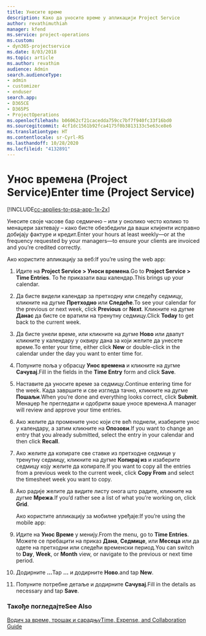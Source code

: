 ```yaml
---
title: Унесите време
description: Како да уносите време у апликацији Project Service
author: revathimuthiah
manager: kfend
ms.service: project-operations
ms.custom:
- dyn365-projectservice
ms.date: 8/03/2018
ms.topic: article
ms.author: revathim
audience: Admin
search.audienceType:
- admin
- customizer
- enduser
search.app:
- D365CE
- D365PS
- ProjectOperations
ms.openlocfilehash: b06062cf21cacedda759cc7bf7f940fc33f16bd0
ms.sourcegitcommit: 4cf1dc1561b92fca4175f0b3813133c5e63ce8e6
ms.translationtype: HT
ms.contentlocale: sr-Cyrl-RS
ms.lasthandoff: 10/28/2020
ms.locfileid: "4132891"
---
```

# <a name="enter-time-project-service"></a><span data-ttu-id="47100-103">Унос времена (Project Service)</span><span class="sxs-lookup"><span data-stu-id="47100-103">Enter time (Project Service)</span></span>

[!INCLUDE[cc-applies-to-psa-app-1x-2x](../includes/cc-applies-to-psa-app-1x-2x.md)]

<span data-ttu-id="47100-104">Унесите своје часове бар седмично – или у онолико често колико то менаџери захтевају – како бисте обезбедили да ваши клијенти исправно добијају фактуре и кредит.</span><span class="sxs-lookup"><span data-stu-id="47100-104">Enter your hours at least weekly—or at the frequency requested by your managers—to ensure your clients are invoiced and you’re credited correctly.</span></span>  
  
 <span data-ttu-id="47100-105">Ако користите апликацију за веб:</span><span class="sxs-lookup"><span data-stu-id="47100-105">If you’re using the web app:</span></span>  
  
1. <span data-ttu-id="47100-106">Идите на **Project Service > Уноси времена**.</span><span class="sxs-lookup"><span data-stu-id="47100-106">Go to **Project Service > Time Entries**.</span></span> <span data-ttu-id="47100-107">То ће приказати ваш календар.</span><span class="sxs-lookup"><span data-stu-id="47100-107">This brings up your calendar.</span></span>  
  
2. <span data-ttu-id="47100-108">Да бисте видели календар за претходну или следећу седмицу, кликните на дугме **Претходно** или **Следеће**.</span><span class="sxs-lookup"><span data-stu-id="47100-108">To see your calendar for the previous or next week, click **Previous** or **Next**.</span></span> <span data-ttu-id="47100-109">Кликните на дугме **Данас** да бисте се вратили на тренутну седмицу.</span><span class="sxs-lookup"><span data-stu-id="47100-109">Click **Today** to get back to the current week.</span></span>  
  
3. <span data-ttu-id="47100-110">Да бисте унели време, или кликните на дугме **Ново** или двапут кликните у календару у оквиру дана за који желите да унесете време.</span><span class="sxs-lookup"><span data-stu-id="47100-110">To enter your time, either click **New** or double-click in the calendar under the day you want to enter time for.</span></span>  
  
4. <span data-ttu-id="47100-111">Попуните поља у обрасцу **Унос времена** и кликните на дугме **Сачувај**.</span><span class="sxs-lookup"><span data-stu-id="47100-111">Fill in the fields in the **Time Entry** form and click **Save**.</span></span>  
  
5. <span data-ttu-id="47100-112">Наставите да уносите време за седмицу.</span><span class="sxs-lookup"><span data-stu-id="47100-112">Continue entering time for the week.</span></span> <span data-ttu-id="47100-113">Када завршите и све изгледа тачно, кликните на дугме **Пошаљи**.</span><span class="sxs-lookup"><span data-stu-id="47100-113">When you’re done and everything looks correct, click **Submit**.</span></span> <span data-ttu-id="47100-114">Менаџер ће прегледати и одобрити ваше уносе времена.</span><span class="sxs-lookup"><span data-stu-id="47100-114">A manager will review and approve your time entries.</span></span>  
  
6. <span data-ttu-id="47100-115">Ако желите да промените унос који сте већ поднели, изаберите унос у календару, а затим кликните на **Опозови**.</span><span class="sxs-lookup"><span data-stu-id="47100-115">If you want to change an entry that you already submitted, select the entry in your calendar and then click **Recall**.</span></span>  
  
7. <span data-ttu-id="47100-116">Ако желите да копирате све ставке из претходне седмице у тренутну седмицу, кликните на дугме **Копирај из** и изаберите седмицу коју желите да копирате.</span><span class="sxs-lookup"><span data-stu-id="47100-116">If you want to copy all the entries from a previous week to the current week, click **Copy From** and select the timesheet week you want to copy.</span></span>  
  
8. <span data-ttu-id="47100-117">Ако радије желите да видите листу онога што радите, кликните на дугме **Мрежа**.</span><span class="sxs-lookup"><span data-stu-id="47100-117">If you’d rather see a list of what you’re working on, click **Grid**.</span></span>  
  
   <span data-ttu-id="47100-118">Ако користите апликацију за мобилне уређаје:</span><span class="sxs-lookup"><span data-stu-id="47100-118">If you’re using the mobile app:</span></span>  
  
9. <span data-ttu-id="47100-119">Идите на **Унос Време** у менију.</span><span class="sxs-lookup"><span data-stu-id="47100-119">From the menu, go to **Time Entries**.</span></span>     <span data-ttu-id="47100-120">Можете се пребацити на приказ **Дана**, **Седмице**, или **Месеца** или да одете на претходни или следећи временски период.</span><span class="sxs-lookup"><span data-stu-id="47100-120">You can switch to **Day**, **Week**, or **Month** view, or navigate to the previous or next time period.</span></span>  
  
10. <span data-ttu-id="47100-121">Додирните **…**</span><span class="sxs-lookup"><span data-stu-id="47100-121">Tap **…**</span></span> <span data-ttu-id="47100-122">и додирните **Ново**.</span><span class="sxs-lookup"><span data-stu-id="47100-122">and tap **New**.</span></span>  
  
11. <span data-ttu-id="47100-123">Попуните потребне детаље и додирните **Сачувај**.</span><span class="sxs-lookup"><span data-stu-id="47100-123">Fill in the details as necessary and tap **Save**.</span></span>  
  
### <a name="see-also"></a><span data-ttu-id="47100-124">Такође погледајте</span><span class="sxs-lookup"><span data-stu-id="47100-124">See Also</span></span>  
 [<span data-ttu-id="47100-125">Водич за време, трошак и сарадњу</span><span class="sxs-lookup"><span data-stu-id="47100-125">Time, Expense, and Collaboration Guide</span></span>](../psa/time-expense-collaboration-guide.md)
